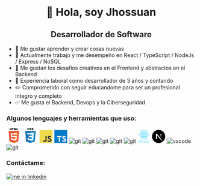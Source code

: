 <h1 align="center">👋 Hola, soy Jhossuan</h1>
<h2 align="center">Desarrollador de Software</h2>


- 🍃 Me gustar aprender y crear cosas nuevas
- 📖 Actualmente trabajo y me desempeño en React / TypeScript / NodeJs / Express / NoSQL
- 🎨 Me gustan los desafios creativos en el Frontend y abstractos en el Backend
- 🐙 Experiencia laboral como desarrollador de 3 años y contando
- ✏️ Comprometido con seguir educandome para ser un profesional integro y completo
- ✅ Me gusta el Backend, Devops y la Ciberseguridad



<h3>Algunos lenguajes y herramientas que uso:</h3>
<p>
<img src="https://raw.githubusercontent.com/devicons/devicon/master/icons/html5/html5-original-wordmark.svg" alt="html5" width="40" height="40"/>
<img src="https://raw.githubusercontent.com/devicons/devicon/master/icons/css3/css3-original-wordmark.svg" alt="css3" width="40" height="40"/>
<img src="https://raw.githubusercontent.com/devicons/devicon/master/icons/javascript/javascript-original.svg" alt="javascript" width="35" height="35"/>
<img src="https://raw.githubusercontent.com/devicons/devicon/master/icons/typescript/typescript-original.svg" alt="javascript" width="35" height="35"/>
<img src="https://cdn.jsdelivr.net/gh/devicons/devicon/icons/nodejs/nodejs-original.svg" alt="git" width="35" height="35"/>
<img src="https://cdn.jsdelivr.net/gh/devicons/devicon/icons/express/express-original.svg" alt="git" width="35" height="35"/>
<img src="https://cdn.jsdelivr.net/gh/devicons/devicon/icons/mongodb/mongodb-original.svg" alt="git" width="35" height="35"/>
<img src="https://cdn.jsdelivr.net/gh/devicons/devicon/icons/mysql/mysql-original.svg" alt="git" width="35" height="35"/>
<img src="https://cdn.jsdelivr.net/gh/devicons/devicon/icons/docker/docker-original.svg" alt="git" width="35" height="35"/>
<img src="https://raw.githubusercontent.com/devicons/devicon/master/icons/react/react-original-wordmark.svg" alt="react" width="35" height="35" />
<img src="https://raw.githubusercontent.com/devicons/devicon/master/icons/nextjs/nextjs-original.svg" alt="react" width="35" height="35" />
<img src="https://cdn.jsdelivr.net/gh/devicons/devicon/icons/vscode/vscode-original.svg" alt="vscode" width="35" height="35"/>
<img src="https://cdn.jsdelivr.net/gh/devicons/devicon/icons/git/git-original.svg" alt="git" width="35" height="35"/>
</p>

<h3>Contáctame:</h3>
<p><a href="https://www.linkedin.com/in/jhossua-campos-d%C3%ADaz-94561a219/" target="_blank"><img align="center" src="https://cdn.jsdelivr.net/gh/devicons/devicon/icons/linkedin/linkedin-original.svg" alt="me in linkedin" height="auto" width="30"/></a></p>

<!--
**Jhossuan/Jhossuan** is a ✨ _special_ ✨ repository because its `README.md` (this file) appears on your GitHub profile.

Here are some ideas to get you started:

- 🔭 I’m currently working on ...
- 🌱 I’m currently learning ...
- 👯 I’m looking to collaborate on ...
- 🤔 I’m looking for help with ...
- 💬 Ask me about ...
- 📫 How to reach me: ...
- 😄 Pronouns: ...
- ⚡ Fun fact: ...
-->
